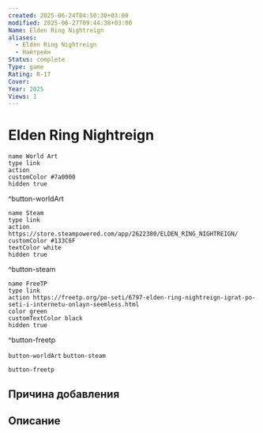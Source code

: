 ```yaml
---
created: 2025-06-24T04:50:30+03:00
modified: 2025-06-27T09:44:38+03:00
Name: Elden Ring Nightreign
aliases:
  - Elden Ring Nightreign
  - Найтрейн
Status: complete
Type: game
Rating: R-17
Cover: 
Year: 2025
Views: 1
---
```


# Elden Ring Nightreign




```button
name World Art
type link
action 
customColor #7a0000
hidden true
```
^button-worldArt

```button
name Steam
type link
action https://store.steampowered.com/app/2622380/ELDEN_RING_NIGHTREIGN/
customColor #133C6F
textColor white
hidden true
```
^button-steam

```button
name FreeTP
type link
action https://freetp.org/po-seti/6797-elden-ring-nightreign-igrat-po-seti-i-internetu-onlayn-seemless.html
color green
customTextColor black
hidden true
```
^button-freetp



`button-worldArt` `button-steam`

`button-freetp`

## Причина добавления




## Описание



